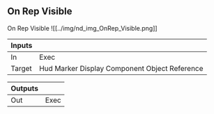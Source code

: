 ## On Rep Visible
On Rep Visible
![[../img/nd_img_OnRep_Visible.png]]

|Inputs||
|--|--|
| In | Exec |
| Target | Hud Marker Display Component Object Reference |

|Outputs||
|--|--|
| Out | Exec |
